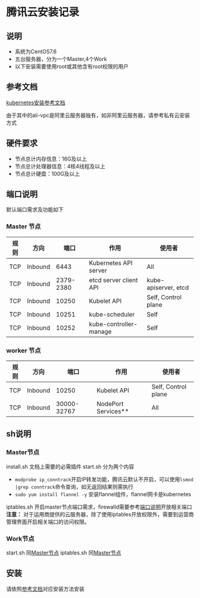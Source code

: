 # 腾讯云安装记录

## 说明

* 系统为CentOS7.6
* 五台服务器，分为一个Master,4个Work
* 以下安装需要使用root或其他含有root权限的用户

<span id="reference"></span>

## 参考文档

[kubernetes安装参考文档](http://choerodon.io/zh/docs/installation-configuration/steps/kubernetes/)

由于其中的ali-vpc是阿里云服务器独有，如非阿里云服务器，请参考私有云安装方式

## 硬件要求

* 节点总计内存信息：16G及以上
* 节点总计处理器信息：4核4线程及以上
* 节点总计硬盘：100G及以上

<span id="port-info"></span>

## 端口说明

默认端口需求及功能如下

### Master 节点

| 规则 | 方向 | 端口 | 作用 | 使用者 |
| --- | --- | --- | --- | ---|
| TCP | Inbound | 6443 | Kubernetes API server | All |
| TCP | Inbound | 2379-2380 | etcd server client API | kube-apiserver, etcd |
| TCP | Inbound | 10250 | Kubelet API | Self, Control plane |
| TCP | Inbound | 10251 | kube-scheduler | Self |
| TCP | Inbound | 10252 | kube-controller-manage | Self |

### worker 节点

| 规则 | 方向 | 端口 | 作用 | 使用者 |
| --- | --- | --- | --- | ---|
| TCP | Inbound | 10250 | Kubelet API | Self, Control plane |
| TCP | Inbound | 30000-32767 | NodePort Services** | All |

## sh说明

### Master节点

install.sh 文档上需要的必需插件
<span id="start"></span>
start.sh 分为两个内容

* ```modprobe ip_conntrack```开启IP转发功能，腾讯云默认不开启，可以使用```lsmod |grep conntrack```命令查询，如无返回结果则需执行
* ```sudo yum install flannel -y``` 安装flannel组件，flannel网卡是kubernetes

<span id="iptables"></span>
iptables.sh 开启master节点端口需求，firewalld需要参考[端口说明](#port-info)开放相关端口
**注意：** 对于运用商提供的云服务器，除了使用iptables开放权限外，需要到运营商管理界面开启相关端口的访问权限。

### Work节点

start.sh 同[Master节点](#start)
iptables.sh 同[Master节点](#iptables)

## 安装

请依照[参考文档](#reference)对应安装方法安装

